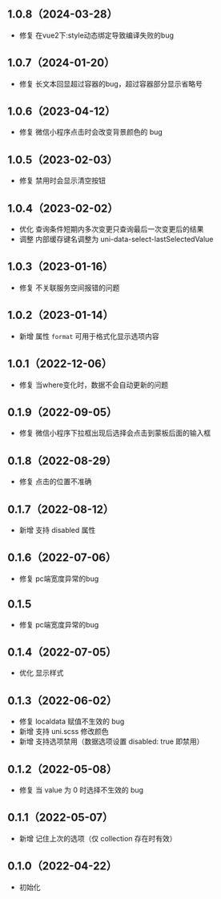 ## 1.0.8（2024-03-28）

- 修复 在vue2下:style动态绑定导致编译失败的bug

## 1.0.7（2024-01-20）

- 修复 长文本回显超过容器的bug，超过容器部分显示省略号

## 1.0.6（2023-04-12）

- 修复 微信小程序点击时会改变背景颜色的 bug

## 1.0.5（2023-02-03）

- 修复 禁用时会显示清空按钮

## 1.0.4（2023-02-02）

- 优化 查询条件短期内多次变更只查询最后一次变更后的结果
- 调整 内部缓存键名调整为 uni-data-select-lastSelectedValue

## 1.0.3（2023-01-16）

- 修复 不关联服务空间报错的问题

## 1.0.2（2023-01-14）

- 新增 属性 `format` 可用于格式化显示选项内容

## 1.0.1（2022-12-06）

- 修复 当where变化时，数据不会自动更新的问题

## 0.1.9（2022-09-05）

- 修复 微信小程序下拉框出现后选择会点击到蒙板后面的输入框

## 0.1.8（2022-08-29）

- 修复 点击的位置不准确

## 0.1.7（2022-08-12）

- 新增 支持 disabled 属性

## 0.1.6（2022-07-06）

- 修复 pc端宽度异常的bug

## 0.1.5

- 修复 pc端宽度异常的bug

## 0.1.4（2022-07-05）

- 优化 显示样式

## 0.1.3（2022-06-02）

- 修复 localdata 赋值不生效的 bug
- 新增 支持 uni.scss 修改颜色
- 新增 支持选项禁用（数据选项设置 disabled: true 即禁用）

## 0.1.2（2022-05-08）

- 修复 当 value 为 0 时选择不生效的 bug

## 0.1.1（2022-05-07）

- 新增 记住上次的选项（仅 collection 存在时有效）

## 0.1.0（2022-04-22）

- 初始化
